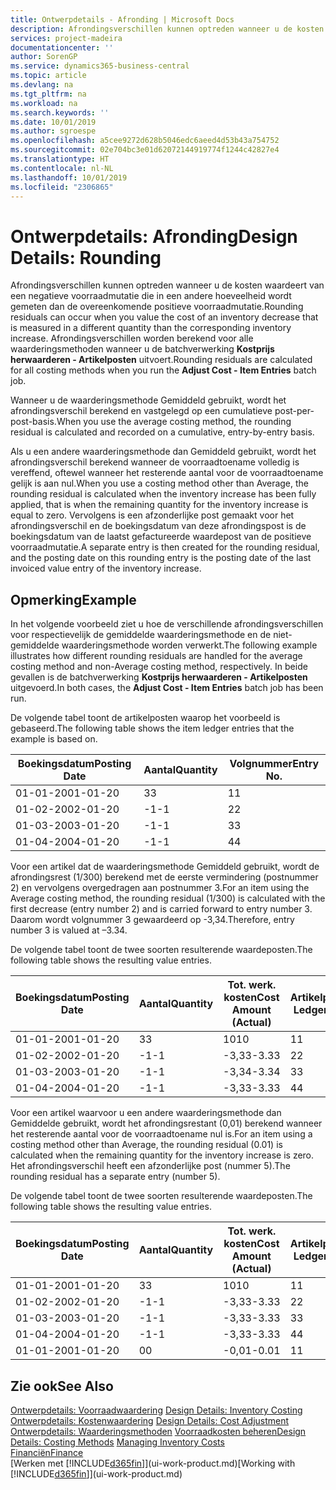 ```yaml
---
title: Ontwerpdetails - Afronding | Microsoft Docs
description: Afrondingsverschillen kunnen optreden wanneer u de kosten waardeert van een negatieve voorraadmutatie die in een andere hoeveelheid wordt gemeten dan de overeenkomende positieve voorraadmutatie. Afrondingsverschillen worden berekend voor alle waarderingsmethoden wanneer u de batchverwerking **Kostprijs herwaarderen - Artikelposten** uitvoert.
services: project-madeira
documentationcenter: ''
author: SorenGP
ms.service: dynamics365-business-central
ms.topic: article
ms.devlang: na
ms.tgt_pltfrm: na
ms.workload: na
ms.search.keywords: ''
ms.date: 10/01/2019
ms.author: sgroespe
ms.openlocfilehash: a5cee9272d628b5046edc6aeed4d53b43a754752
ms.sourcegitcommit: 02e704bc3e01d62072144919774f1244c42827e4
ms.translationtype: HT
ms.contentlocale: nl-NL
ms.lasthandoff: 10/01/2019
ms.locfileid: "2306865"
---
```

# <a name="design-details-rounding"></a><span data-ttu-id="f8349-104">Ontwerpdetails: Afronding</span><span class="sxs-lookup"><span data-stu-id="f8349-104">Design Details: Rounding</span></span>
<span data-ttu-id="f8349-105">Afrondingsverschillen kunnen optreden wanneer u de kosten waardeert van een negatieve voorraadmutatie die in een andere hoeveelheid wordt gemeten dan de overeenkomende positieve voorraadmutatie.</span><span class="sxs-lookup"><span data-stu-id="f8349-105">Rounding residuals can occur when you value the cost of an inventory decrease that is measured in a different quantity than the corresponding inventory increase.</span></span> <span data-ttu-id="f8349-106">Afrondingsverschillen worden berekend voor alle waarderingsmethoden wanneer u de batchverwerking **Kostprijs herwaarderen - Artikelposten** uitvoert.</span><span class="sxs-lookup"><span data-stu-id="f8349-106">Rounding residuals are calculated for all costing methods when you run the **Adjust Cost - Item Entries** batch job.</span></span>  

 <span data-ttu-id="f8349-107">Wanneer u de waarderingsmethode Gemiddeld gebruikt, wordt het afrondingsverschil berekend en vastgelegd op een cumulatieve post-per-post-basis.</span><span class="sxs-lookup"><span data-stu-id="f8349-107">When you use the average costing method, the rounding residual is calculated and recorded on a cumulative, entry-by-entry basis.</span></span>  

 <span data-ttu-id="f8349-108">Als u een andere waarderingsmethode dan Gemiddeld gebruikt, wordt het afrondingsverschil berekend wanneer de voorraadtoename volledig is vereffend, oftewel wanneer het resterende aantal voor de voorraadtoename gelijk is aan nul.</span><span class="sxs-lookup"><span data-stu-id="f8349-108">When you use a costing method other than Average, the rounding residual is calculated when the inventory increase has been fully applied, that is when the remaining quantity for the inventory increase is equal to zero.</span></span> <span data-ttu-id="f8349-109">Vervolgens is een afzonderlijke post gemaakt voor het afrondingsverschil en de boekingsdatum van deze afrondingspost is de boekingsdatum van de laatst gefactureerde waardepost van de positieve voorraadmutatie.</span><span class="sxs-lookup"><span data-stu-id="f8349-109">A separate entry is then created for the rounding residual, and the posting date on this rounding entry is the posting date of the last invoiced value entry of the inventory increase.</span></span>  

## <a name="example"></a><span data-ttu-id="f8349-110">Opmerking</span><span class="sxs-lookup"><span data-stu-id="f8349-110">Example</span></span>  
 <span data-ttu-id="f8349-111">In het volgende voorbeeld ziet u hoe de verschillende afrondingsverschillen voor respectievelijk de gemiddelde waarderingsmethode en de niet-gemiddelde waarderingsmethode worden verwerkt.</span><span class="sxs-lookup"><span data-stu-id="f8349-111">The following example illustrates how different rounding residuals are handled for the average costing method and non-Average costing method, respectively.</span></span> <span data-ttu-id="f8349-112">In beide gevallen is de batchverwerking **Kostprijs herwaarderen - Artikelposten** uitgevoerd.</span><span class="sxs-lookup"><span data-stu-id="f8349-112">In both cases, the **Adjust Cost - Item Entries** batch job has been run.</span></span>  

 <span data-ttu-id="f8349-113">De volgende tabel toont de artikelposten waarop het voorbeeld is gebaseerd.</span><span class="sxs-lookup"><span data-stu-id="f8349-113">The following table shows the item ledger entries that the example is based on.</span></span>  

|<span data-ttu-id="f8349-114">Boekingsdatum</span><span class="sxs-lookup"><span data-stu-id="f8349-114">Posting Date</span></span>|<span data-ttu-id="f8349-115">Aantal</span><span class="sxs-lookup"><span data-stu-id="f8349-115">Quantity</span></span>|<span data-ttu-id="f8349-116">Volgnummer</span><span class="sxs-lookup"><span data-stu-id="f8349-116">Entry No.</span></span>|  
|------------------|--------------|---------------|  
|<span data-ttu-id="f8349-117">01-01-20</span><span class="sxs-lookup"><span data-stu-id="f8349-117">01-01-20</span></span>|<span data-ttu-id="f8349-118">3</span><span class="sxs-lookup"><span data-stu-id="f8349-118">3</span></span>|<span data-ttu-id="f8349-119">1</span><span class="sxs-lookup"><span data-stu-id="f8349-119">1</span></span>|  
|<span data-ttu-id="f8349-120">01-02-20</span><span class="sxs-lookup"><span data-stu-id="f8349-120">02-01-20</span></span>|<span data-ttu-id="f8349-121">-1</span><span class="sxs-lookup"><span data-stu-id="f8349-121">-1</span></span>|<span data-ttu-id="f8349-122">2</span><span class="sxs-lookup"><span data-stu-id="f8349-122">2</span></span>|  
|<span data-ttu-id="f8349-123">01-03-20</span><span class="sxs-lookup"><span data-stu-id="f8349-123">03-01-20</span></span>|<span data-ttu-id="f8349-124">-1</span><span class="sxs-lookup"><span data-stu-id="f8349-124">-1</span></span>|<span data-ttu-id="f8349-125">3</span><span class="sxs-lookup"><span data-stu-id="f8349-125">3</span></span>|  
|<span data-ttu-id="f8349-126">01-04-20</span><span class="sxs-lookup"><span data-stu-id="f8349-126">04-01-20</span></span>|<span data-ttu-id="f8349-127">-1</span><span class="sxs-lookup"><span data-stu-id="f8349-127">-1</span></span>|<span data-ttu-id="f8349-128">4</span><span class="sxs-lookup"><span data-stu-id="f8349-128">4</span></span>|  

 <span data-ttu-id="f8349-129">Voor een artikel dat de waarderingsmethode Gemiddeld gebruikt, wordt de afrondingsrest (1/300) berekend met de eerste vermindering (postnummer 2) en vervolgens overgedragen aan postnummer 3.</span><span class="sxs-lookup"><span data-stu-id="f8349-129">For an item using the Average costing method, the rounding residual (1/300) is calculated with the first decrease (entry number 2) and is carried forward to entry number 3.</span></span> <span data-ttu-id="f8349-130">Daarom wordt volgnummer 3 gewaardeerd op -3,34.</span><span class="sxs-lookup"><span data-stu-id="f8349-130">Therefore, entry number 3 is valued at –3.34.</span></span>  

 <span data-ttu-id="f8349-131">De volgende tabel toont de twee soorten resulterende waardeposten.</span><span class="sxs-lookup"><span data-stu-id="f8349-131">The following table shows the resulting value entries.</span></span>  

|<span data-ttu-id="f8349-132">Boekingsdatum</span><span class="sxs-lookup"><span data-stu-id="f8349-132">Posting Date</span></span>|<span data-ttu-id="f8349-133">Aantal</span><span class="sxs-lookup"><span data-stu-id="f8349-133">Quantity</span></span>|<span data-ttu-id="f8349-134">Tot. werk. kosten</span><span class="sxs-lookup"><span data-stu-id="f8349-134">Cost Amount (Actual)</span></span>|<span data-ttu-id="f8349-135">Artikelpostnr.</span><span class="sxs-lookup"><span data-stu-id="f8349-135">Item Ledger Entry No.</span></span>|<span data-ttu-id="f8349-136">Volgnummer</span><span class="sxs-lookup"><span data-stu-id="f8349-136">Entry No.</span></span>|  
|------------------|--------------|----------------------------|---------------------------|---------------|  
|<span data-ttu-id="f8349-137">01-01-20</span><span class="sxs-lookup"><span data-stu-id="f8349-137">01-01-20</span></span>|<span data-ttu-id="f8349-138">3</span><span class="sxs-lookup"><span data-stu-id="f8349-138">3</span></span>|<span data-ttu-id="f8349-139">10</span><span class="sxs-lookup"><span data-stu-id="f8349-139">10</span></span>|<span data-ttu-id="f8349-140">1</span><span class="sxs-lookup"><span data-stu-id="f8349-140">1</span></span>|<span data-ttu-id="f8349-141">1</span><span class="sxs-lookup"><span data-stu-id="f8349-141">1</span></span>|  
|<span data-ttu-id="f8349-142">01-02-20</span><span class="sxs-lookup"><span data-stu-id="f8349-142">02-01-20</span></span>|<span data-ttu-id="f8349-143">-1</span><span class="sxs-lookup"><span data-stu-id="f8349-143">-1</span></span>|<span data-ttu-id="f8349-144">-3,33</span><span class="sxs-lookup"><span data-stu-id="f8349-144">-3.33</span></span>|<span data-ttu-id="f8349-145">2</span><span class="sxs-lookup"><span data-stu-id="f8349-145">2</span></span>|<span data-ttu-id="f8349-146">2</span><span class="sxs-lookup"><span data-stu-id="f8349-146">2</span></span>|  
|<span data-ttu-id="f8349-147">01-03-20</span><span class="sxs-lookup"><span data-stu-id="f8349-147">03-01-20</span></span>|<span data-ttu-id="f8349-148">-1</span><span class="sxs-lookup"><span data-stu-id="f8349-148">-1</span></span>|<span data-ttu-id="f8349-149">-3,34</span><span class="sxs-lookup"><span data-stu-id="f8349-149">-3.34</span></span>|<span data-ttu-id="f8349-150">3</span><span class="sxs-lookup"><span data-stu-id="f8349-150">3</span></span>|<span data-ttu-id="f8349-151">3</span><span class="sxs-lookup"><span data-stu-id="f8349-151">3</span></span>|  
|<span data-ttu-id="f8349-152">01-04-20</span><span class="sxs-lookup"><span data-stu-id="f8349-152">04-01-20</span></span>|<span data-ttu-id="f8349-153">-1</span><span class="sxs-lookup"><span data-stu-id="f8349-153">-1</span></span>|<span data-ttu-id="f8349-154">-3,33</span><span class="sxs-lookup"><span data-stu-id="f8349-154">-3.33</span></span>|<span data-ttu-id="f8349-155">4</span><span class="sxs-lookup"><span data-stu-id="f8349-155">4</span></span>|<span data-ttu-id="f8349-156">4</span><span class="sxs-lookup"><span data-stu-id="f8349-156">4</span></span>|  

 <span data-ttu-id="f8349-157">Voor een artikel waarvoor u een andere waarderingsmethode dan Gemiddelde gebruikt, wordt het afrondingsrestant (0,01) berekend wanneer het resterende aantal voor de voorraadtoename nul is.</span><span class="sxs-lookup"><span data-stu-id="f8349-157">For an item using a costing method other than Average, the rounding residual (0.01) is calculated when the remaining quantity for the inventory increase is zero.</span></span> <span data-ttu-id="f8349-158">Het afrondingsverschil heeft een afzonderlijke post (nummer 5).</span><span class="sxs-lookup"><span data-stu-id="f8349-158">The rounding residual has a separate entry (number 5).</span></span>  

 <span data-ttu-id="f8349-159">De volgende tabel toont de twee soorten resulterende waardeposten.</span><span class="sxs-lookup"><span data-stu-id="f8349-159">The following table shows the resulting value entries.</span></span>  

|<span data-ttu-id="f8349-160">Boekingsdatum</span><span class="sxs-lookup"><span data-stu-id="f8349-160">Posting Date</span></span>|<span data-ttu-id="f8349-161">Aantal</span><span class="sxs-lookup"><span data-stu-id="f8349-161">Quantity</span></span>|<span data-ttu-id="f8349-162">Tot. werk. kosten</span><span class="sxs-lookup"><span data-stu-id="f8349-162">Cost Amount (Actual)</span></span>|<span data-ttu-id="f8349-163">Artikelpostnr.</span><span class="sxs-lookup"><span data-stu-id="f8349-163">Item Ledger Entry No.</span></span>|<span data-ttu-id="f8349-164">Volgnummer</span><span class="sxs-lookup"><span data-stu-id="f8349-164">Entry No.</span></span>|  
|------------------|--------------|----------------------------|---------------------------|---------------|  
|<span data-ttu-id="f8349-165">01-01-20</span><span class="sxs-lookup"><span data-stu-id="f8349-165">01-01-20</span></span>|<span data-ttu-id="f8349-166">3</span><span class="sxs-lookup"><span data-stu-id="f8349-166">3</span></span>|<span data-ttu-id="f8349-167">10</span><span class="sxs-lookup"><span data-stu-id="f8349-167">10</span></span>|<span data-ttu-id="f8349-168">1</span><span class="sxs-lookup"><span data-stu-id="f8349-168">1</span></span>|<span data-ttu-id="f8349-169">1</span><span class="sxs-lookup"><span data-stu-id="f8349-169">1</span></span>|  
|<span data-ttu-id="f8349-170">01-02-20</span><span class="sxs-lookup"><span data-stu-id="f8349-170">02-01-20</span></span>|<span data-ttu-id="f8349-171">-1</span><span class="sxs-lookup"><span data-stu-id="f8349-171">-1</span></span>|<span data-ttu-id="f8349-172">-3,33</span><span class="sxs-lookup"><span data-stu-id="f8349-172">-3.33</span></span>|<span data-ttu-id="f8349-173">2</span><span class="sxs-lookup"><span data-stu-id="f8349-173">2</span></span>|<span data-ttu-id="f8349-174">2</span><span class="sxs-lookup"><span data-stu-id="f8349-174">2</span></span>|  
|<span data-ttu-id="f8349-175">01-03-20</span><span class="sxs-lookup"><span data-stu-id="f8349-175">03-01-20</span></span>|<span data-ttu-id="f8349-176">-1</span><span class="sxs-lookup"><span data-stu-id="f8349-176">-1</span></span>|<span data-ttu-id="f8349-177">-3,33</span><span class="sxs-lookup"><span data-stu-id="f8349-177">-3.33</span></span>|<span data-ttu-id="f8349-178">3</span><span class="sxs-lookup"><span data-stu-id="f8349-178">3</span></span>|<span data-ttu-id="f8349-179">3</span><span class="sxs-lookup"><span data-stu-id="f8349-179">3</span></span>|  
|<span data-ttu-id="f8349-180">01-04-20</span><span class="sxs-lookup"><span data-stu-id="f8349-180">04-01-20</span></span>|<span data-ttu-id="f8349-181">-1</span><span class="sxs-lookup"><span data-stu-id="f8349-181">-1</span></span>|<span data-ttu-id="f8349-182">-3,33</span><span class="sxs-lookup"><span data-stu-id="f8349-182">-3.33</span></span>|<span data-ttu-id="f8349-183">4</span><span class="sxs-lookup"><span data-stu-id="f8349-183">4</span></span>|<span data-ttu-id="f8349-184">4</span><span class="sxs-lookup"><span data-stu-id="f8349-184">4</span></span>|  
|<span data-ttu-id="f8349-185">01-01-20</span><span class="sxs-lookup"><span data-stu-id="f8349-185">01-01-20</span></span>|<span data-ttu-id="f8349-186">0</span><span class="sxs-lookup"><span data-stu-id="f8349-186">0</span></span>|<span data-ttu-id="f8349-187">-0,01</span><span class="sxs-lookup"><span data-stu-id="f8349-187">-0.01</span></span>|<span data-ttu-id="f8349-188">1</span><span class="sxs-lookup"><span data-stu-id="f8349-188">1</span></span>|<span data-ttu-id="f8349-189">5</span><span class="sxs-lookup"><span data-stu-id="f8349-189">5</span></span>|  

## <a name="see-also"></a><span data-ttu-id="f8349-190">Zie ook</span><span class="sxs-lookup"><span data-stu-id="f8349-190">See Also</span></span>  
 <span data-ttu-id="f8349-191">[Ontwerpdetails: Voorraadwaardering](design-details-inventory-costing.md) </span><span class="sxs-lookup"><span data-stu-id="f8349-191">[Design Details: Inventory Costing](design-details-inventory-costing.md) </span></span>  
 <span data-ttu-id="f8349-192">[Ontwerpdetails: Kostenwaardering](design-details-cost-adjustment.md) </span><span class="sxs-lookup"><span data-stu-id="f8349-192">[Design Details: Cost Adjustment](design-details-cost-adjustment.md) </span></span>  
 <span data-ttu-id="f8349-193">[Ontwerpdetails: Waarderingsmethoden](design-details-costing-methods.md) [Voorraadkosten beheren](finance-manage-inventory-costs.md)</span><span class="sxs-lookup"><span data-stu-id="f8349-193">[Design Details: Costing Methods](design-details-costing-methods.md) [Managing Inventory Costs](finance-manage-inventory-costs.md)</span></span>  
 [<span data-ttu-id="f8349-194">Financiën</span><span class="sxs-lookup"><span data-stu-id="f8349-194">Finance</span></span>](finance.md)  
 <span data-ttu-id="f8349-195">[Werken met [!INCLUDE[d365fin](includes/d365fin_md.md)]](ui-work-product.md)</span><span class="sxs-lookup"><span data-stu-id="f8349-195">[Working with [!INCLUDE[d365fin](includes/d365fin_md.md)]](ui-work-product.md)</span></span>
